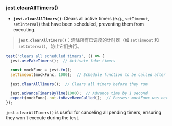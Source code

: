 ### jest.clearAllTimers()

- **`jest.clearAllTimers()`**: Clears all active timers (e.g., `setTimeout`, `setInterval`) that have been scheduled, preventing them from executing.

> **`jest.clearAllTimers()`**：清除所有已调度的计时器（如 `setTimeout` 和 `setInterval`），防止它们执行。

```js
test('clears all scheduled timers', () => {
  jest.useFakeTimers();  // Activate fake timers

  const mockFunc = jest.fn();
  setTimeout(mockFunc, 1000);  // Schedule function to be called after 1 second

  jest.clearAllTimers();  // Clears all timers before they run

  jest.advanceTimersByTime(1000);  // Advance time by 1 second
  expect(mockFunc).not.toHaveBeenCalled();  // Passes: mockFunc was never called
});
```

`jest.clearAllTimers()` is useful for canceling all pending timers, ensuring they won't execute during the test.